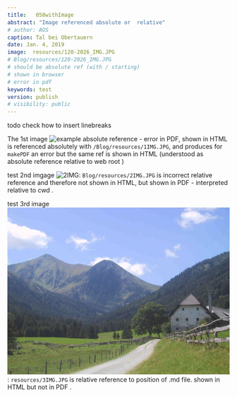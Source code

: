 ```yaml
---
title:   050withImage  
abstract: "Image referenced absolute or  relative"
# author: AOS
caption: Tal bei Obertauern
date: Jan. 4, 2019
image:  resources/120-2026_IMG.JPG 
# Blog/resources/120-2026_IMG.JPG
# should be absolute ref (with / starting)
# shown in browser
# error in pdf 
keywords: test
version: publish
# visibility: public
---
```


todo check how to insert linebreaks
 
The 1st image ![example absolute reference - error in PDF, shown in HTML](/Minimal/resources/1IMG.JPG)  is referenced absolutely with `/Blog/resources/1IMG.JPG`, and produces for `makePDF` an error  but the same ref is shown in HTML (understood as absolute reference relative to web root )  

test 2nd imgage ![2IMG ](Minimal/resources/2IMG.JPG): `Blog/resources/2IMG.JPG` is incorrect relative reference and therefore not shown in HTML, but shown in PDF - interpreted relative to cwd . 

test 3rd image ![relative 3IMG]( resources/3IMG.JPG):   `resources/3IMG.JPG` is  relative reference to position of .md file. shown in HTML but not in PDF . 
